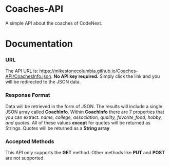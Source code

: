 # Coaches-API
 A simple API about the coaches of CodeNext.

# Documentation

### URL

The API URL is: https://mikestonecolumbia.github.io/Coaches-API/CoachesInfo.json.
__No API key required.__ Simply click the link and you will be redirected to the JSON data.

### Response Format

Data will be retrieved in the form of JSON. The results will include a single JSON array called __CoachInfo__.
Within __CoachInfo__ there are 7 properties that you can extract. _name, college, association, quality, favorite_food, hobby, and quotes_. All of these values __except__ for quotes will be returned as Strings. Quotes will be returned as a __String array__

### Accepted Methods

This API only supports the __GET__ method. Other methods like __PUT__ and __POST__ are not supported.
